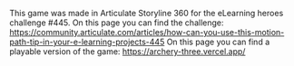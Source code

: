 This game was made in Articulate Storyline 360 for the eLearning heroes challenge #445.
On this page you can find the challenge: https://community.articulate.com/articles/how-can-you-use-this-motion-path-tip-in-your-e-learning-projects-445
On this page you can find a playable version of the game: https://archery-three.vercel.app/

